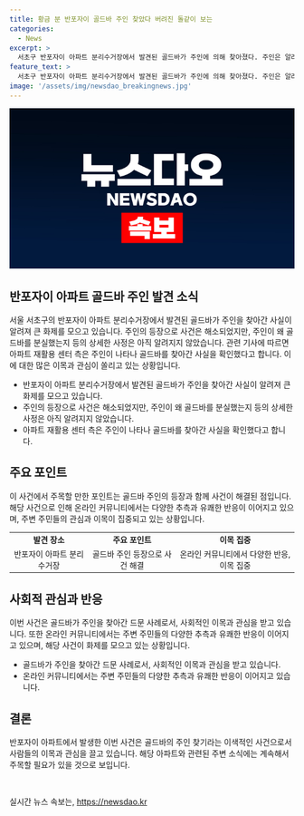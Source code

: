 ```yaml
---
title: 황금 분 반포자이 골드바 주인 찾았다 버려진 돌같이 보는
categories:
  - News
excerpt: >
  서초구 반포자이 아파트 분리수거장에서 발견된 골드바가 주인에 의해 찾아졌다. 주인은 알려진 지 하루 만에 나타나 발견했으며, 자세한 상황은 알려지지 않았다. 해당 아파트는 CD플레이어를 버린 주인에게 연락해 확인 절차를 거친 후 골드바를 돌려줄 예정이라고 밝혔다. 이에 누리꾼들은 주인의 행동을 칭찬하며 유쾌한 반응을 보였다. 골드바 주인의 사연과 관련된 상세 내용은 아직 알려지지 않았지만, 이 이야기는 사람들의 호기심을 자극하고 사고팔기를 유발할 것으로 예상된다.
feature_text: >
  서초구 반포자이 아파트 분리수거장에서 발견된 골드바가 주인에 의해 찾아졌다. 주인은 알려진 지 하루 만에 나타나 발견했으며, 자세한 상황은 알려지지 않았다. 해당 아파트는 CD플레이어를 버린 주인에게 연락해 확인 절차를 거친 후 골드바를 돌려줄 예정이라고 밝혔다. 이에 누리꾼들은 주인의 행동을 칭찬하며 유쾌한 반응을 보였다. 골드바 주인의 사연과 관련된 상세 내용은 아직 알려지지 않았지만, 이 이야기는 사람들의 호기심을 자극하고 사고팔기를 유발할 것으로 예상된다.
image: '/assets/img/newsdao_breakingnews.jpg'
---
```


<p><img src="/assets/img/newsdao_breakingnews.jpg" alt="pcversion 속보" /></p>

<h2 data-ke-size="size26">반포자이 아파트 골드바 주인 발견 소식</h2>

<p data-ke-size="size16">서울 서초구의 반포자이 아파트 분리수거장에서 발견된 골드바가 주인을 찾아간 사실이 알려져 큰 화제를 모으고 있습니다. 주인의 등장으로 사건은 해소되었지만, 주인이 왜 골드바를 분실했는지 등의 상세한 사정은 아직 알려지지 않았습니다. 관련 기사에 따르면 아파트 재활용 센터 측은 주인이 나타나 골드바를 찾아간 사실을 확인했다고 합니다. 이에 대한 많은 이목과 관심이 쏠리고 있는 상황입니다.</p>

<ul>
    <li>반포자이 아파트 분리수거장에서 발견된 골드바가 주인을 찾아간 사실이 알려져 큰 화제를 모으고 있습니다.</li>
    <li>주인의 등장으로 사건은 해소되었지만, 주인이 왜 골드바를 분실했는지 등의 상세한 사정은 아직 알려지지 않았습니다.</li>
    <li>아파트 재활용 센터 측은 주인이 나타나 골드바를 찾아간 사실을 확인했다고 합니다.</li>
</ul>

<h2 data-ke-size="size26">주요 포인트</h2>

<p data-ke-size="size16">이 사건에서 주목할 만한 포인트는 골드바 주인의 등장과 함께 사건이 해결된 점입니다. 해당 사건으로 인해 온라인 커뮤니티에서는 다양한 추측과 유쾌한 반응이 이어지고 있으며, 주변 주민들의 관심과 이목이 집중되고 있는 상황입니다.</p>

<table>
    <tbody>
        <tr>
            <td style="text-align: center; height: 17px;"><b>발견 장소</b></td>
            <td style="text-align: center; height: 17px;"><b>주요 포인트</b></td>
            <td style="text-align: center; height: 17px;"><b>이목 집중</b></td>
        </tr>
        <tr>
            <td style="text-align: center;">반포자이 아파트 분리수거장</td>
            <td style="text-align: center;">골드바 주인 등장으로 사건 해결</td>
            <td style="text-align: center;">온라인 커뮤니티에서 다양한 반응, 이목 집중</td>
        </tr>
    </tbody>
</table>

<h2 data-ke-size="size26">사회적 관심과 반응</h2>

<p data-ke-size="size16">이번 사건은 골드바가 주인을 찾아간 드문 사례로서, 사회적인 이목과 관심을 받고 있습니다. 또한 온라인 커뮤니티에서는 주변 주민들의 다양한 추측과 유쾌한 반응이 이어지고 있으며, 해당 사건이 화제를 모으고 있는 상황입니다.</p>

<ul>
    <li>골드바가 주인을 찾아간 드문 사례로서, 사회적인 이목과 관심을 받고 있습니다.</li>
    <li>온라인 커뮤니티에서는 주변 주민들의 다양한 추측과 유쾌한 반응이 이어지고 있습니다.</li>
</ul>

<h2 data-ke-size="size26">결론</h2>

<p data-ke-size="size16">반포자이 아파트에서 발생한 이번 사건은 골드바의 주인 찾기라는 이색적인 사건으로서 사람들의 이목과 관심을 끌고 있습니다. 해당 아파트와 관련된 주변 소식에는 계속해서 주목할 필요가 있을 것으로 보입니다.</p>

<p data-ke-size="size16">&nbsp;</p>
실시간 뉴스 속보는, <a href="https://newsdao.kr" rel="dofollow">https://newsdao.kr</a>


